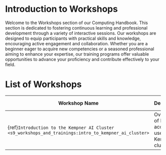 # Introduction to Workshops 

Welcome to the Workshops section of our Computing Handbook. This section is dedicated to fostering continuous learning and professional development through a variety of interactive sessions.
Our workshops are designed to equip participants with practical skills and knowledge, encouraging active engagement and collaboration. Whether you are a beginner eager to acquire new competencies or a seasoned professional aiming to enhance your expertise, our training programs offer valuable opportunities to advance your proficiency and contribute effectively to your field.

# List of Workshops


| Workshop Name                               | Description                                                                 | Target Audience                         |
|--------------------------------------------|-----------------------------------------------------------------------------|------------------------------------------|
| {ref}`Introduction to the Kempner AI Cluster <s9_workshops_and_trainings:intro_to_kempner_ai_cluster>`     | Overview of how to access and use the Kempner AI cluster.    | Kempner AI Cluster Users        |
